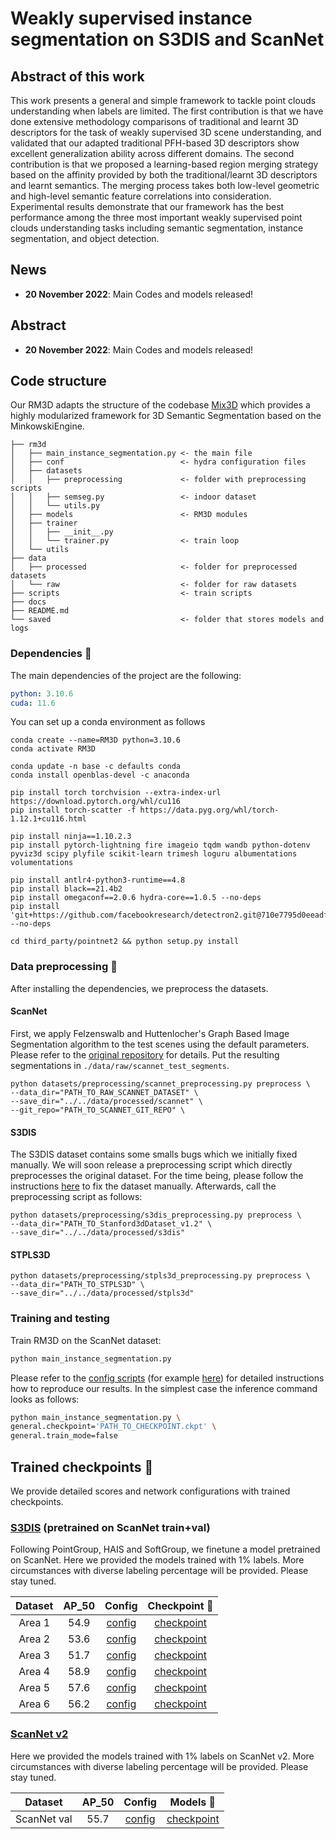 # Weakly supervised instance segmentation on S3DIS and ScanNet


## Abstract of this work

 This work presents a general and simple framework to tackle point clouds understanding when labels are limited. The first contribution is that we have done extensive methodology comparisons of traditional and learnt 3D descriptors for the task of weakly supervised 3D scene understanding, and validated that our adapted traditional PFH-based 3D descriptors show excellent generalization ability across different domains. The second contribution is that we proposed a learning-based region merging strategy based on the affinity provided by both the traditional/learnt 3D descriptors and learnt semantics. The merging process takes both low-level geometric and high-level semantic feature correlations into consideration.  Experimental results demonstrate that our framework has the best performance among the three most important weakly supervised point clouds understanding tasks including semantic segmentation, instance segmentation, and object detection.

## News

* **20 November 2022**: Main Codes and models released!


## Abstract

* **20 November 2022**: Main Codes and models released!

## Code structure
Our RM3D adapts the structure of the codebase [Mix3D](https://github.com/kumuji/mix3d) which provides a highly modularized framework for 3D Semantic Segmentation based on the MinkowskiEngine.

```
├── rm3d
│   ├── main_instance_segmentation.py <- the main file
│   ├── conf                          <- hydra configuration files
│   ├── datasets
│   │   ├── preprocessing             <- folder with preprocessing scripts
│   │   ├── semseg.py                 <- indoor dataset
│   │   └── utils.py        
│   ├── models                        <- RM3D modules
│   ├── trainer
│   │   ├── __init__.py
│   │   └── trainer.py                <- train loop
│   └── utils
├── data
│   ├── processed                     <- folder for preprocessed datasets
│   └── raw                           <- folder for raw datasets
├── scripts                           <- train scripts
├── docs
├── README.md
└── saved                             <- folder that stores models and logs
```

### Dependencies :memo:
The main dependencies of the project are the following:
```yaml
python: 3.10.6
cuda: 11.6
```
You can set up a conda environment as follows
```
conda create --name=RM3D python=3.10.6
conda activate RM3D

conda update -n base -c defaults conda
conda install openblas-devel -c anaconda

pip install torch torchvision --extra-index-url https://download.pytorch.org/whl/cu116
pip install torch-scatter -f https://data.pyg.org/whl/torch-1.12.1+cu116.html

pip install ninja==1.10.2.3
pip install pytorch-lightning fire imageio tqdm wandb python-dotenv pyviz3d scipy plyfile scikit-learn trimesh loguru albumentations volumentations

pip install antlr4-python3-runtime==4.8
pip install black==21.4b2
pip install omegaconf==2.0.6 hydra-core==1.0.5 --no-deps
pip install 'git+https://github.com/facebookresearch/detectron2.git@710e7795d0eeadf9def0e7ef957eea13532e34cf' --no-deps

cd third_party/pointnet2 && python setup.py install
```

### Data preprocessing :hammer:
After installing the dependencies, we preprocess the datasets.

#### ScanNet 
First, we apply Felzenswalb and Huttenlocher's Graph Based Image Segmentation algorithm to the test scenes using the default parameters.
Please refer to the [original repository](https://github.com/ScanNet/ScanNet/tree/master/Segmentator) for details.
Put the resulting segmentations in `./data/raw/scannet_test_segments`.
```
python datasets/preprocessing/scannet_preprocessing.py preprocess \
--data_dir="PATH_TO_RAW_SCANNET_DATASET" \
--save_dir="../../data/processed/scannet" \
--git_repo="PATH_TO_SCANNET_GIT_REPO" \
```

#### S3DIS
The S3DIS dataset contains some smalls bugs which we initially fixed manually. We will soon release a preprocessing script which directly preprocesses the original dataset. For the time being, please follow the instructions [here](https://github.com/JonasSchult/RM3D/issues/8#issuecomment-1279535948) to fix the dataset manually. Afterwards, call the preprocessing script as follows:

```
python datasets/preprocessing/s3dis_preprocessing.py preprocess \
--data_dir="PATH_TO_Stanford3dDataset_v1.2" \
--save_dir="../../data/processed/s3dis"
```

#### STPLS3D
```
python datasets/preprocessing/stpls3d_preprocessing.py preprocess \
--data_dir="PATH_TO_STPLS3D" \
--save_dir="../../data/processed/stpls3d"
```

### Training and testing 
Train RM3D on the ScanNet dataset:
```bash
python main_instance_segmentation.py
```
Please refer to the [config scripts](https://github.com/JonasSchult/RM3D/tree/main/scripts) (for example [here](https://github.com/JonasSchult/RM3D/blob/main/scripts/scannet/scannet_val.sh#L15)) for detailed instructions how to reproduce our results.
In the simplest case the inference command looks as follows:
```bash
python main_instance_segmentation.py \
general.checkpoint='PATH_TO_CHECKPOINT.ckpt' \
general.train_mode=false
```

## Trained checkpoints :floppy_disk:
We provide detailed scores and network configurations with trained checkpoints.

### [S3DIS](http://buildingparser.stanford.edu/dataset.html) (pretrained on ScanNet train+val)
Following PointGroup, HAIS and SoftGroup, we finetune a model pretrained on ScanNet. Here we provided the models trained with 1% labels. More circumstances with diverse labeling percentage will be provided. Please stay tuned. 

| Dataset | AP_50 | Config | Checkpoint :floppy_disk: 
|:-:|:-:|:-:|:-:|
| Area 1 | 54.9 | [config](scripts/s3dis/s3dis_pretrained.sh) | [checkpoint](https://entuedu-my.sharepoint.com/:u:/g/personal/kangcheng_liu_staff_main_ntu_edu_sg/EbSdDBiuAgNOgOUZd-yDP8YBGRmjcAaOYJe70KUB5yUxTg?e=jbdddU) 
| Area 2 | 53.6 | [config](scripts/s3dis/s3dis_pretrained.sh) | [checkpoint](https://entuedu-my.sharepoint.com/:u:/g/personal/kangcheng_liu_staff_main_ntu_edu_sg/EWtkZyzF0AhJoXcXWby43VABHfkLKsdTSrPvYlcu4yk4Rw?e=jNNAFC) 
| Area 3 | 51.7 | [config](scripts/s3dis/s3dis_pretrained.sh) | [checkpoint](https://entuedu-my.sharepoint.com/:u:/g/personal/kangcheng_liu_staff_main_ntu_edu_sg/EfgPDUZCnlNOoeSUvVt3GpUBU7kAiRD4UfphBY7qjzKu9g?e=dMz0XN) 
| Area 4 | 58.9 | [config](scripts/s3dis/s3dis_pretrained.sh) | [checkpoint](https://entuedu-my.sharepoint.com/:u:/g/personal/kangcheng_liu_staff_main_ntu_edu_sg/EYLGahxQjLlIr5JX_jBGPQ0B-pP0N87tZDxc7c5KP_77bg?e=peNVj2) 
| Area 5 | 57.6 | [config](scripts/s3dis/s3dis_pretrained.sh) | [checkpoint](https://entuedu-my.sharepoint.com/:u:/g/personal/kangcheng_liu_staff_main_ntu_edu_sg/EeWqTw5lnutLoHl7h5HecikB-296UZ5sbChYt16dKS6L_g?e=muLiUb) 
| Area 6 | 56.2 | [config](scripts/s3dis/s3dis_pretrained.sh) | [checkpoint](https://entuedu-my.sharepoint.com/:u:/g/personal/kangcheng_liu_staff_main_ntu_edu_sg/EXNSybwuM4pMvvJby-OPng4Bo1AgwEt8Nd5Ac8imO6s0OQ?e=0iPsmy) 



### [ScanNet v2](https://kaldir.vc.in.tum.de/scannet_benchmark/semantic_instance_3d?metric=ap)
 Here we provided the models trained with 1% labels on ScanNet v2. More circumstances with diverse labeling percentage will be provided. Please stay tuned. 


| Dataset  | AP_50 | Config | Models :floppy_disk:
|:-:|:-:|:-:|:-:|
| ScanNet val  | 55.7 | [config](scripts/scannet/scannet_val.sh) | [checkpoint](https://entuedu-my.sharepoint.com/:u:/g/personal/kangcheng_liu_staff_main_ntu_edu_sg/EUZb4ZB-XAdFhECafEd3euQBZxN8bnqCmjjkKF2-Fq2z4w?e=yuzCwX) 


